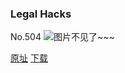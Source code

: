 ### Legal Hacks
No.504
![图片不见了~~~](https://imgs.xkcd.com/comics/legal_hacks.png)

[原址](https://xkcd.com//504) [下载](https://imgs.xkcd.com/comics/legal_hacks.png)

